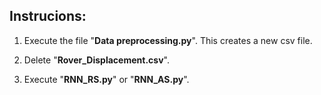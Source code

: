 ## Instrucions:



1. Execute the file "**Data preprocessing.py**". This creates a new csv file.  
  
2. Delete "**Rover_Displacement.csv**".  
  
3. Execute "**RNN_RS.py**" or "**RNN_AS.py**".
